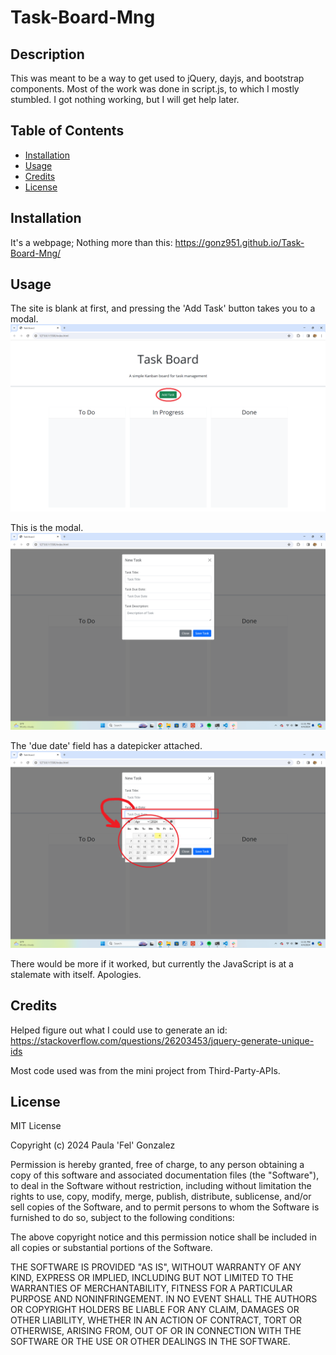 # Task-Board-Mng

## Description

This was meant to be a way to get used to jQuery, dayjs, and bootstrap components. Most of the work was done in script.js, to which I mostly stumbled. I got nothing working, but I will get help later.

## Table of Contents

- [Installation](#installation)
- [Usage](#usage)
- [Credits](#credits)
- [License](#license)

## Installation

It's a webpage; Nothing more than this: https://gonz951.github.io/Task-Board-Mng/

## Usage

The site is blank at first, and pressing the 'Add Task' button takes you to a modal.
![image of main page(empty)](./assets/images/screenshot-task1.png)

This is the modal.
![image of modal](./assets/images/screenshot-task2.png)

The 'due date' field has a datepicker attached.
![image of datepicker](./assets/images/screenshot-task3.png)

There would be more if it worked, but currently the JavaScript is at a stalemate with itself. Apologies.

## Credits

Helped figure out what I could use to generate an id:
https://stackoverflow.com/questions/26203453/jquery-generate-unique-ids

Most code used was from the mini project from Third-Party-APIs.

## License

MIT License

Copyright (c) 2024 Paula 'Fel' Gonzalez

Permission is hereby granted, free of charge, to any person obtaining a copy
of this software and associated documentation files (the "Software"), to deal
in the Software without restriction, including without limitation the rights
to use, copy, modify, merge, publish, distribute, sublicense, and/or sell
copies of the Software, and to permit persons to whom the Software is
furnished to do so, subject to the following conditions:

The above copyright notice and this permission notice shall be included in all
copies or substantial portions of the Software.

THE SOFTWARE IS PROVIDED "AS IS", WITHOUT WARRANTY OF ANY KIND, EXPRESS OR
IMPLIED, INCLUDING BUT NOT LIMITED TO THE WARRANTIES OF MERCHANTABILITY,
FITNESS FOR A PARTICULAR PURPOSE AND NONINFRINGEMENT. IN NO EVENT SHALL THE
AUTHORS OR COPYRIGHT HOLDERS BE LIABLE FOR ANY CLAIM, DAMAGES OR OTHER
LIABILITY, WHETHER IN AN ACTION OF CONTRACT, TORT OR OTHERWISE, ARISING FROM,
OUT OF OR IN CONNECTION WITH THE SOFTWARE OR THE USE OR OTHER DEALINGS IN THE
SOFTWARE.

